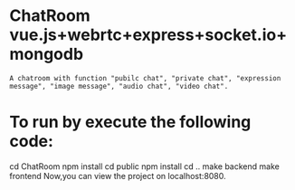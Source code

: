 # ChatRoom vue.js+webrtc+express+socket.io+mongodb
    A chatroom with function "pubilc chat", "private chat", "expression message", "image message", "audio chat", "video chat".
# To run by execute the following code:
  cd ChatRoom
  npm install
  cd public
  npm install
  cd ..
  make backend
  make frontend
Now,you can view the project on localhost:8080.
